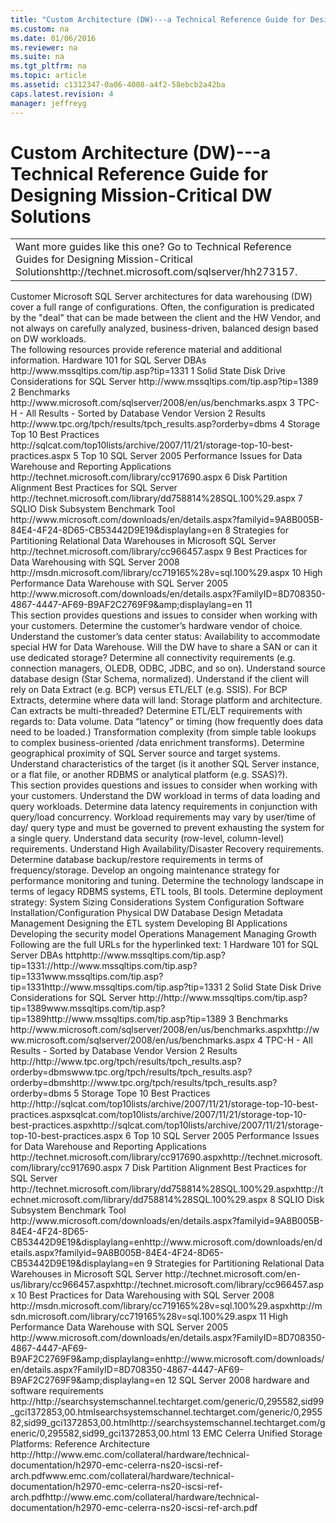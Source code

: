 ```yaml
---
title: "Custom Architecture (DW)---a Technical Reference Guide for Designing Mission-Critical DW Solutions"
ms.custom: na
ms.date: 01/06/2016
ms.reviewer: na
ms.suite: na
ms.tgt_pltfrm: na
ms.topic: article
ms.assetid: c1312347-0a06-4008-a4f2-58ebcb2a42ba
caps.latest.revision: 4
manager: jeffreyg
---
```

# Custom Architecture (DW)---a Technical Reference Guide for Designing Mission-Critical DW Solutions
<?xml version="1.0" encoding="utf-8"?>
<developerConceptualDocument xmlns="http://ddue.schemas.microsoft.com/authoring/2003/5" xmlns:xlink="http://www.w3.org/1999/xlink" xmlns:xsi="http://www.w3.org/2001/XMLSchema-instance" xsi:schemaLocation="http://ddue.schemas.microsoft.com/authoring/2003/5 http://clixdevr3.blob.core.windows.net/ddueschema/developer.xsd">
  <introduction>
    <table xmlns:caps="http://schemas.microsoft.com/build/caps/2013/11">
      <tbody>
        <tr>
          <TD>
            <para>
              <embeddedLabel>Want more guides like this one?</embeddedLabel> Go to <externalLink><linkText>Technical Reference Guides for Designing Mission-Critical Solutions</linkText><linkUri>http://technet.microsoft.com/sqlserver/hh273157</linkUri></externalLink>.</para>
          </TD>
        </tr>
      </tbody>
    </table>
    <para>Customer Microsoft SQL Server architectures for data warehousing (DW) cover a full range of configurations. Often, the configuration is predicated by the "deal" that can be made between the client and the HW Vendor, and not always on carefully analyzed, business-driven, balanced design based on DW workloads.</para>
  </introduction>
  <section>
    <title>Best Practices</title>
    <content>
      <para>The following resources provide reference material and additional information.</para>
      <list class="bullet">
        <listItem>
          <para>
            <externalLink>
              <linkText>Hardware 101 for SQL Server DBAs</linkText>
              <linkUri>http://www.mssqltips.com/tip.asp?tip=1331</linkUri>
            </externalLink>
            <superscript>1</superscript>
          </para>
        </listItem>
        <listItem>
          <para>
            <externalLink>
              <linkText>Solid State Disk Drive Considerations for SQL Server</linkText>
              <linkUri>http://www.mssqltips.com/tip.asp?tip=1389</linkUri>
            </externalLink>
            <superscript>2</superscript>
          </para>
        </listItem>
        <listItem>
          <para>
            <externalLink>
              <linkText>Benchmarks</linkText>
              <linkUri>http://www.microsoft.com/sqlserver/2008/en/us/benchmarks.aspx</linkUri>
            </externalLink>
            <superscript>3</superscript>
          </para>
        </listItem>
        <listItem>
          <para>
            <externalLink>
              <linkText>TPC-H - All Results - Sorted by Database Vendor Version 2 Results</linkText>
              <linkUri>http://www.tpc.org/tpch/results/tpch_results.asp?orderby=dbms</linkUri>
            </externalLink>
            <superscript>4</superscript>
          </para>
        </listItem>
        <listItem>
          <para>
            <externalLink>
              <linkText>Storage Top 10 Best Practices</linkText>
              <linkUri>http://sqlcat.com/top10lists/archive/2007/11/21/storage-top-10-best-practices.aspx</linkUri>
            </externalLink>
            <superscript>5</superscript>
          </para>
        </listItem>
        <listItem>
          <para>
            <externalLink>
              <linkText>Top 10 SQL Server 2005 Performance Issues for Data Warehouse and Reporting Applications</linkText>
              <linkUri>http://technet.microsoft.com/library/cc917690.aspx</linkUri>
            </externalLink>
            <superscript>6</superscript>
          </para>
        </listItem>
        <listItem>
          <para>
            <externalLink>
              <linkText>Disk Partition Alignment Best Practices for SQL Server</linkText>
              <linkUri>http://technet.microsoft.com/library/dd758814%28SQL.100%29.aspx</linkUri>
            </externalLink>
            <superscript>7</superscript>
          </para>
        </listItem>
        <listItem>
          <para>
            <externalLink>
              <linkText>SQLIO Disk Subsystem Benchmark Tool</linkText>
              <linkUri>http://www.microsoft.com/downloads/en/details.aspx?familyid=9A8B005B-84E4-4F24-8D65-CB53442D9E19&amp;displaylang=en</linkUri>
            </externalLink>
            <superscript>8</superscript>
          </para>
        </listItem>
        <listItem>
          <para>
            <externalLink>
              <linkText>Strategies for Partitioning Relational Data Warehouses in Microsoft SQL Server</linkText>
              <linkUri>http://technet.microsoft.com/library/cc966457.aspx</linkUri>
            </externalLink>
            <superscript>9</superscript>
          </para>
        </listItem>
        <listItem>
          <para>
            <externalLink>
              <linkText>Best Practices for Data Warehousing with SQL Server 2008</linkText>
              <linkUri>http://msdn.microsoft.com/library/cc719165%28v=sql.100%29.aspx</linkUri>
            </externalLink>
            <superscript>10</superscript>
          </para>
        </listItem>
        <listItem>
          <para>
            <externalLink>
              <linkText>High Performance Data Warehouse with SQL Server 2005</linkText>
              <linkUri>http://www.microsoft.com/downloads/en/details.aspx?FamilyID=8D708350-4867-4447-AF69-B9AF2C2769F9&amp;amp;displaylang=en</linkUri>
            </externalLink>
            <superscript>11</superscript>
          </para>
        </listItem>
      </list>
    </content>
  </section>
  <section>
    <title>Case Studies and References</title>
    <content>
      <para>This section provides questions and issues to consider when working with your customers.</para>
      <list class="bullet">
        <listItem>
          <para>Determine the customer’s hardware vendor of choice. </para>
        </listItem>
        <listItem>
          <para>Understand the customer’s data center status: </para>
          <list class="bullet">
            <listItem>
              <para>Availability to accommodate special HW for Data Warehouse.</para>
            </listItem>
            <listItem>
              <para>Will the DW have to share a SAN or can it use dedicated storage?</para>
            </listItem>
          </list>
        </listItem>
        <listItem>
          <para>Determine all connectivity requirements (e.g. connection managers, OLEDB, ODBC, JDBC, and so on).</para>
        </listItem>
        <listItem>
          <para>Understand source database design (Star Schema, normalized).</para>
        </listItem>
        <listItem>
          <para>Understand if the client will rely on Data Extract (e.g. BCP) versus ETL/ELT (e.g. SSIS).</para>
        </listItem>
        <listItem>
          <para>For BCP Extracts, determine where data will land:</para>
          <list class="bullet">
            <listItem>
              <para>Storage platform and architecture.</para>
            </listItem>
            <listItem>
              <para>Can extracts be multi-threaded?</para>
            </listItem>
          </list>
        </listItem>
        <listItem>
          <para>Determine ETL/ELT requirements with regards to:</para>
          <list class="bullet">
            <listItem>
              <para>Data volume.</para>
            </listItem>
            <listItem>
              <para>Data “latency” or timing (how frequently does data need to be loaded.)</para>
            </listItem>
            <listItem>
              <para>Transformation complexity (from simple table lookups to complex business-oriented /data enrichment transforms).</para>
            </listItem>
          </list>
        </listItem>
        <listItem>
          <para>Determine geographical proximity of SQL Server source and target systems.</para>
        </listItem>
        <listItem>
          <para>Understand characteristics of the target (is it another SQL Server instance, or a flat file, or another RDBMS or analytical platform (e.g. SSAS)?).</para>
        </listItem>
      </list>
    </content>
  </section>
  <section>
    <title>Questions and Considerations</title>
    <content>
      <para>This section provides questions and issues to consider when working with your customers.</para>
      <list class="bullet">
        <listItem>
          <para>Understand the DW workload in terms of data loading and query workloads.</para>
        </listItem>
        <listItem>
          <para>Determine data latency requirements in conjunction with query/load concurrency.</para>
        </listItem>
        <listItem>
          <para>Workload requirements may vary by user/time of day/ query type and must be governed to prevent exhausting the system for a single query.</para>
        </listItem>
        <listItem>
          <para>Understand data security (row-level, column-level) requirements.</para>
        </listItem>
        <listItem>
          <para>Understand High Availability/Disaster Recovery requirements.</para>
        </listItem>
        <listItem>
          <para>Determine database backup/restore requirements in terms of frequency/storage.</para>
        </listItem>
        <listItem>
          <para>Develop an ongoing maintenance strategy for performance monitoring and tuning.</para>
        </listItem>
        <listItem>
          <para>Determine the technology landscape in terms of legacy RDBMS systems, ETL tools, BI tools.</para>
        </listItem>
        <listItem>
          <para>Determine deployment strategy:</para>
          <list class="bullet">
            <listItem>
              <para>System Sizing Considerations</para>
            </listItem>
            <listItem>
              <para>System Configuration</para>
            </listItem>
            <listItem>
              <para>Software Installation/Configuration</para>
            </listItem>
            <listItem>
              <para>Physical DW Database Design</para>
            </listItem>
            <listItem>
              <para>Metadata Management</para>
            </listItem>
            <listItem>
              <para>Designing the ETL system</para>
            </listItem>
            <listItem>
              <para>Developing BI Applications</para>
            </listItem>
            <listItem>
              <para>Developing the security model</para>
            </listItem>
            <listItem>
              <para>Operations Management</para>
            </listItem>
            <listItem>
              <para>Managing Growth</para>
            </listItem>
          </list>
        </listItem>
      </list>
    </content>
  </section>
  <section>
    <title>Appendix</title>
    <content>
      <para>Following are the full URLs for the hyperlinked text:</para>
      <para>
        <superscript>1</superscript> Hardware 101 for SQL Server DBAs  <externalLink><linkText>http</linkText><linkUri>http://www.mssqltips.com/tip.asp?tip=1331</linkUri></externalLink><externalLink><linkText>://</linkText><linkUri>http://www.mssqltips.com/tip.asp?tip=1331</linkUri></externalLink><externalLink><linkText>www.mssqltips.com/tip.asp?tip=1331</linkText><linkUri>http://www.mssqltips.com/tip.asp?tip=1331</linkUri></externalLink></para>
      <para>
        <superscript>2</superscript> Solid State Disk Drive Considerations for SQL Server  <externalLink><linkText>http://</linkText><linkUri>http://www.mssqltips.com/tip.asp?tip=1389</linkUri></externalLink><externalLink><linkText>www.mssqltips.com/tip.asp?tip=1389</linkText><linkUri>http://www.mssqltips.com/tip.asp?tip=1389</linkUri></externalLink></para>
      <para>
        <superscript>3</superscript> Benchmarks  <externalLink><linkText>http://</linkText><linkUri /></externalLink><externalLink><linkText>www.microsoft.com/sqlserver/2008/en/us/benchmarks.aspx</linkText><linkUri>http://www.microsoft.com/sqlserver/2008/en/us/benchmarks.aspx</linkUri></externalLink></para>
      <para>
        <superscript>4</superscript> TPC-H - All Results - Sorted by Database Vendor Version 2 Results  <externalLink><linkText>http://</linkText><linkUri>http://www.tpc.org/tpch/results/tpch_results.asp?orderby=dbms</linkUri></externalLink><externalLink><linkText>www.tpc.org/tpch/results/tpch_results.asp?orderby=dbms</linkText><linkUri>http://www.tpc.org/tpch/results/tpch_results.asp?orderby=dbms</linkUri></externalLink></para>
      <para>
        <superscript>5</superscript> Storage Tope 10 Best Practices  <externalLink><linkText>http://</linkText><linkUri>http://sqlcat.com/top10lists/archive/2007/11/21/storage-top-10-best-practices.aspx</linkUri></externalLink><externalLink><linkText>sqlcat.com/top10lists/archive/2007/11/21/storage-top-10-best-practices.aspx</linkText><linkUri>http://sqlcat.com/top10lists/archive/2007/11/21/storage-top-10-best-practices.aspx</linkUri></externalLink></para>
      <para>
        <superscript>6</superscript> Top 10 SQL Server 2005 Performance Issues for Data Warehouse and Reporting Applications  <externalLink><linkText>http://technet.microsoft.com/library/cc917690.aspx</linkText><linkUri>http://technet.microsoft.com/library/cc917690.aspx</linkUri></externalLink></para>
      <para>
        <superscript>7</superscript> Disk Partition Alignment Best Practices for SQL Server  <externalLink><linkText>http://technet.microsoft.com/library/dd758814%28SQL.100%29.aspx</linkText><linkUri>http://technet.microsoft.com/library/dd758814%28SQL.100%29.aspx</linkUri></externalLink></para>
      <para>
        <superscript>8</superscript> SQLIO Disk Subsystem Benchmark Tool  <externalLink><linkText>http://www.microsoft.com/downloads/en/details.aspx?familyid=9A8B005B-84E4-4F24-8D65-CB53442D9E19&amp;displaylang=en</linkText><linkUri>http://www.microsoft.com/downloads/en/details.aspx?familyid=9A8B005B-84E4-4F24-8D65-CB53442D9E19&amp;displaylang=en</linkUri></externalLink></para>
      <para>
        <superscript>9</superscript> Strategies for Partitioning Relational Data Warehouses in Microsoft SQL Server  <externalLink><linkText>http://technet.microsoft.com/en-us/library/cc966457.aspx</linkText><linkUri>http://technet.microsoft.com/library/cc966457.aspx</linkUri></externalLink></para>
      <para>
        <superscript>10</superscript> Best Practices for Data Warehousing with SQL Server 2008  <externalLink><linkText>http://msdn.microsoft.com/library/cc719165%28v=sql.100%29.aspx</linkText><linkUri>http://msdn.microsoft.com/library/cc719165%28v=sql.100%29.aspx</linkUri></externalLink></para>
      <para>
        <superscript>11</superscript> High Performance Data Warehouse with SQL Server 2005  <externalLink><linkText>http://www.microsoft.com/downloads/en/details.aspx?FamilyID=8D708350-4867-4447-AF69-B9AF2C2769F9&amp;amp;displaylang=en</linkText><linkUri>http://www.microsoft.com/downloads/en/details.aspx?FamilyID=8D708350-4867-4447-AF69-B9AF2C2769F9&amp;amp;displaylang=en</linkUri></externalLink></para>
      <para>
        <superscript>12</superscript> SQL Server 2008 hardware and software requirements  <externalLink><linkText>http://</linkText><linkUri>http://searchsystemschannel.techtarget.com/generic/0,295582,sid99_gci1372853,00.html</linkUri></externalLink><externalLink><linkText>searchsystemschannel.techtarget.com/generic/0,295582,sid99_gci1372853,00.html</linkText><linkUri>http://searchsystemschannel.techtarget.com/generic/0,295582,sid99_gci1372853,00.html</linkUri></externalLink></para>
      <para>
        <superscript>13</superscript> EMC Celerra Unified Storage Platforms: Reference Architecture  <externalLink><linkText>http://</linkText><linkUri>http://www.emc.com/collateral/hardware/technical-documentation/h2970-emc-celerra-ns20-iscsi-ref-arch.pdf</linkUri></externalLink><externalLink><linkText>www.emc.com/collateral/hardware/technical-documentation/h2970-emc-celerra-ns20-iscsi-ref-arch.pdf</linkText><linkUri>http://www.emc.com/collateral/hardware/technical-documentation/h2970-emc-celerra-ns20-iscsi-ref-arch.pdf</linkUri></externalLink></para>
    </content>
  </section>
  <relatedTopics />
</developerConceptualDocument>